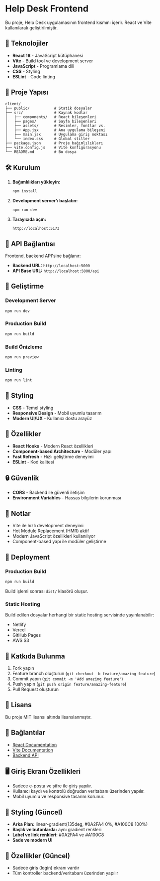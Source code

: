 # Help Desk Frontend

Bu proje, Help Desk uygulamasının frontend kısmını içerir. React ve Vite kullanılarak geliştirilmiştir.

## 🚀 Teknolojiler

- **React 18** - JavaScript kütüphanesi
- **Vite** - Build tool ve development server
- **JavaScript** - Programlama dili
- **CSS** - Styling
- **ESLint** - Code linting

## 📁 Proje Yapısı

```
client/
├── public/           # Statik dosyalar
├── src/              # Kaynak kodlar
│   ├── components/   # React bileşenleri
│   ├── pages/        # Sayfa bileşenleri
│   ├── assets/       # Resimler, fontlar vs.
│   ├── App.jsx       # Ana uygulama bileşeni
│   ├── main.jsx      # Uygulama giriş noktası
│   └── index.css     # Global stiller
├── package.json      # Proje bağımlılıkları
├── vite.config.js    # Vite konfigürasyonu
└── README.md         # Bu dosya
```

## 🛠️ Kurulum

1. **Bağımlılıkları yükleyin:**
   ```bash
   npm install
   ```

2. **Development server'ı başlatın:**
   ```bash
   npm run dev
   ```

3. **Tarayıcıda açın:**
   ```
   http://localhost:5173
   ```

## 📡 API Bağlantısı

Frontend, backend API'sine bağlanır:
- **Backend URL:** `http://localhost:5000`
- **API Base URL:** `http://localhost:5000/api`

## 🔧 Geliştirme

### Development Server

```bash
npm run dev
```

### Production Build

```bash
npm run build
```

### Build Önizleme

```bash
npm run preview
```

### Linting

```bash
npm run lint
```

## 🎨 Styling

- **CSS** - Temel styling
- **Responsive Design** - Mobil uyumlu tasarım
- **Modern UI/UX** - Kullanıcı dostu arayüz

## 📱 Özellikler

- **React Hooks** - Modern React özellikleri
- **Component-based Architecture** - Modüler yapı
- **Fast Refresh** - Hızlı geliştirme deneyimi
- **ESLint** - Kod kalitesi

## 🔒 Güvenlik

- **CORS** - Backend ile güvenli iletişim
- **Environment Variables** - Hassas bilgilerin korunması

## 📝 Notlar

- Vite ile hızlı development deneyimi
- Hot Module Replacement (HMR) aktif
- Modern JavaScript özellikleri kullanılıyor
- Component-based yapı ile modüler geliştirme

## 🚀 Deployment

### Production Build

```bash
npm run build
```

Build işlemi sonrası `dist/` klasörü oluşur.

### Static Hosting

Build edilen dosyalar herhangi bir static hosting servisinde yayınlanabilir:
- Netlify
- Vercel
- GitHub Pages
- AWS S3

## 🤝 Katkıda Bulunma

1. Fork yapın
2. Feature branch oluşturun (`git checkout -b feature/amazing-feature`)
3. Commit yapın (`git commit -m 'Add amazing feature'`)
4. Push yapın (`git push origin feature/amazing-feature`)
5. Pull Request oluşturun

## 📄 Lisans

Bu proje MIT lisansı altında lisanslanmıştır.

## 🔗 Bağlantılar

- [React Documentation](https://reactjs.org/)
- [Vite Documentation](https://vitejs.dev/)
- [Backend API](../server/README.md)

## 🖥️ Giriş Ekranı Özellikleri

- Sadece e-posta ve şifre ile giriş yapılır.
- Kullanıcı kaydı ve kontrolü doğrudan veritabanı üzerinden yapılır.
- Mobil uyumlu ve responsive tasarım korunur.

## 🎨 Styling (Güncel)

- **Arka Plan:** linear-gradient(135deg, #0A2FA4 0%, #A100C8 100%)
- **Başlık ve butonlarda:** aynı gradient renkleri
- **Label ve link renkleri:** #0A2FA4 ve #A100C8
- **Sade ve modern UI**

## 📱 Özellikler (Güncel)

- Sadece giriş (login) ekranı vardır
- Tüm kontroller backend/veritabanı üzerinden yapılır
